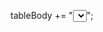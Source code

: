 tableBody += "<td><select class='form-select form-select-md'>";
                            tableBody += `<option value=""></option>`;
                            tableBody += `<option ${(data.CAST_CLAY_COND === 'WET') ? 'selected' : ''}>WET</option>`;
                            tableBody += `<option ${(data.CAST_CLAY_COND === 'DRY') ? 'selected' : ''}>DRY</option>`;
                            tableBody += `<option ${(data.CAST_CLAY_COND === 'EXCESS WET') ? 'selected' : ''}>EXCESS WET</option>`;
                            tableBody += `<option ${(data.CAST_CLAY_COND === 'BLEEDING') ? 'selected' : ''}>BLEEDING</option>`;
                            tableBody += "</select></td>";
